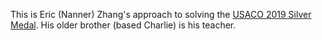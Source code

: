 This is Eric (Nanner) Zhang's approach to solving the [USACO 2019 Silver Medal](http://www.usaco.org/index.php?page=training). His older brother (based Charlie) is his teacher.
